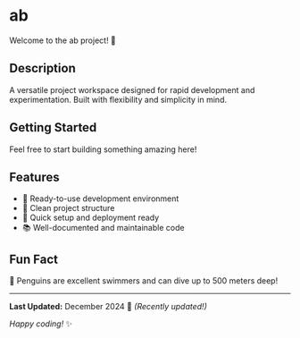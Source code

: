 # ab

Welcome to the ab project! 🚀

## Description

A versatile project workspace designed for rapid development and experimentation. Built with flexibility and simplicity in mind.

## Getting Started

Feel free to start building something amazing here!

## Features

- 🔧 Ready-to-use development environment
- 📁 Clean project structure
- 🚀 Quick setup and deployment ready
- 📚 Well-documented and maintainable code

## Fun Fact

🐧 Penguins are excellent swimmers and can dive up to 500 meters deep!

---

**Last Updated:** December 2024 📅 _(Recently updated!)_

*Happy coding!* ✨
